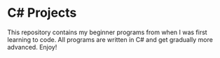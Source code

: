 # C# Projects
This repository contains my beginner programs from when I was first learning to code. All programs are written in C# and get gradually more advanced. Enjoy!
